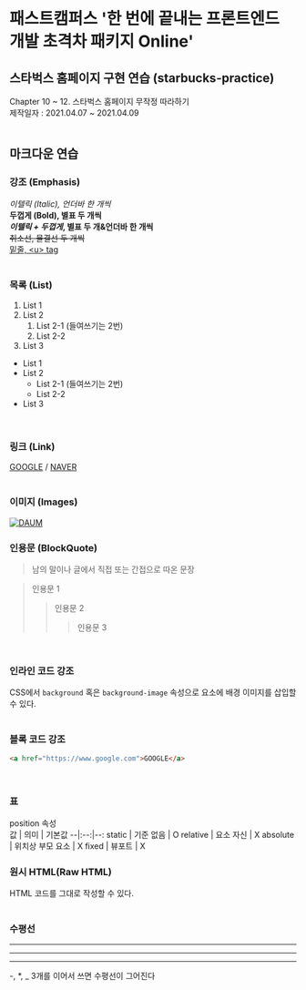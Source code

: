 # 패스트캠퍼스 '한 번에 끝내는 프론트엔드 개발 초격차 패키지 Online'

## 스타벅스 홈페이지 구현 연습 (starbucks-practice)
Chapter 10 ~ 12. 스타벅스 홈페이지 무작정 따라하기  
제작일자 : 2021.04.07 ~ 2021.04.09  
<br />

## 마크다운 연습
### 강조 (Emphasis)
_이텔릭 (Italic), 언더바 한 개씩_  
**두껍게 (Bold), 별표 두 개씩**  
**_이텔릭 + 두껍게_, 별표 두 개&언더바 한 개씩**  
~~취소선, 물결선 두 개씩~~  
<u>밑줄, &lt;u&gt; tag</u>  
<br />

### 목록 (List)
1. List 1
1. List 2
    1. List 2-1 (들여쓰기는 2번)
    1. List 2-2
1. List 3

- List 1
- List 2
    - List 2-1 (들여쓰기는 2번)
    - List 2-2
- List 3  
<br />

### 링크 (Link)
[GOOGLE](https://www.google.com) /
[NAVER](https://www.naver.com "네이버로 이동")  
<br />

### 이미지 (Images)
[![DAUM](https://t1.daumcdn.net/daumtop_chanel/op/20200723055344399.png)](https://www.daum.net)

### 인용문 (BlockQuote)
> 남의 말이나 글에서 직접 또는 간접으로 따온 문장

> 인용문 1
>> 인용문 2
>>> 인용문 3

<br />

### 인라인 코드 강조
CSS에서 `background` 혹은 `background-image` 속성으로 요소에 배경 이미지를 삽입할 수 있다.  
<br />

### 블록 코드 강조
```HTML
<a href="https://www.google.com">GOOGLE</a>
```

<br />

### 표
position 속성   
값 | 의미 | 기본값
--|:--:|--:
static | 기준 없음 | O
relative | 요소 자신 | X
absolute | 위치상 부모 요소 | X
fixed | 뷰포트 | X
<br />

### 원시 HTML(Raw HTML)
HTML 코드를 그대로 작성할 수 있다.  
<br />

### 수평선
---
***
___
-, *, _ 3개를 이어서 쓰면 수평선이 그어진다